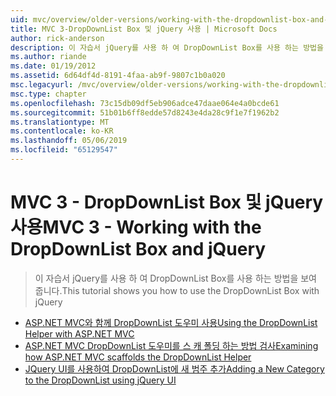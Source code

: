 ```yaml
---
uid: mvc/overview/older-versions/working-with-the-dropdownlist-box-and-jquery/index
title: MVC 3-DropDownList Box 및 jQuery 사용 | Microsoft Docs
author: rick-anderson
description: 이 자습서 jQuery를 사용 하 여 DropDownList Box를 사용 하는 방법을 보여 줍니다.
ms.author: riande
ms.date: 01/19/2012
ms.assetid: 6d64df4d-8191-4faa-ab9f-9807c1b0a020
msc.legacyurl: /mvc/overview/older-versions/working-with-the-dropdownlist-box-and-jquery
msc.type: chapter
ms.openlocfilehash: 73c15db09df5eb906adce47daae064e4a0bcde61
ms.sourcegitcommit: 51b01b6ff8edde57d8243e4da28c9f1e7f1962b2
ms.translationtype: MT
ms.contentlocale: ko-KR
ms.lasthandoff: 05/06/2019
ms.locfileid: "65129547"
---
```

# <a name="mvc-3---working-with-the-dropdownlist-box-and-jquery"></a><span data-ttu-id="ed1fa-103">MVC 3 - DropDownList Box 및 jQuery 사용</span><span class="sxs-lookup"><span data-stu-id="ed1fa-103">MVC 3 - Working with the DropDownList Box and jQuery</span></span>

> <span data-ttu-id="ed1fa-104">이 자습서 jQuery를 사용 하 여 DropDownList Box를 사용 하는 방법을 보여 줍니다.</span><span class="sxs-lookup"><span data-stu-id="ed1fa-104">This tutorial shows you how to use the DropDownList Box with jQuery</span></span>

- [<span data-ttu-id="ed1fa-105">ASP.NET MVC와 함께 DropDownList 도우미 사용</span><span class="sxs-lookup"><span data-stu-id="ed1fa-105">Using the DropDownList Helper with ASP.NET MVC</span></span>](using-the-dropdownlist-helper-with-aspnet-mvc.md)
- [<span data-ttu-id="ed1fa-106">ASP.NET MVC DropDownList 도우미를 스 캐 폴딩 하는 방법 검사</span><span class="sxs-lookup"><span data-stu-id="ed1fa-106">Examining how ASP.NET MVC scaffolds the DropDownList Helper</span></span>](examining-how-aspnet-mvc-scaffolds-the-dropdownlist-helper.md)
- [<span data-ttu-id="ed1fa-107">JQuery UI를 사용하여 DropDownList에 새 범주 추가</span><span class="sxs-lookup"><span data-stu-id="ed1fa-107">Adding a New Category to the DropDownList using jQuery UI</span></span>](adding-a-new-category-to-the-dropdownlist-using-jquery-ui.md)
